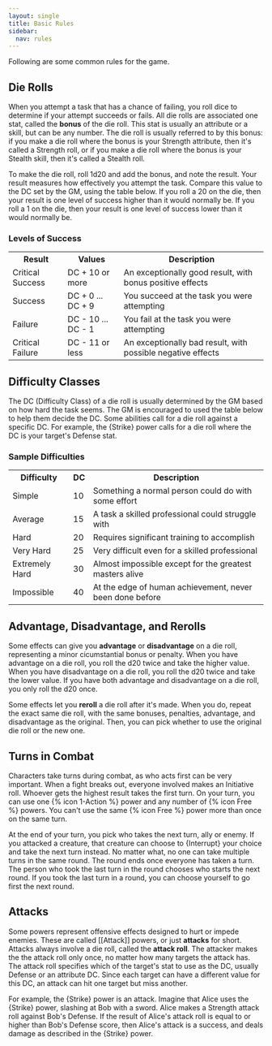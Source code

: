 ```yaml
---
layout: single
title: Basic Rules
sidebar:
  nav: rules
---
```


Following are some common rules for the game.

## Die Rolls

When you attempt a task that has a chance of failing, you roll dice to determine if your attempt succeeds or fails. All die rolls are associated one stat, called the **bonus** of the die roll. This stat is usually an attribute or a skill, but can be any number. The die roll is usually referred to by this bonus: if you make a die roll where the bonus is your Strength attribute, then it's called a Strength roll, or if you make a die roll where the bonus is your Stealth skill, then it's called a Stealth roll.

To make the die roll, roll 1d20 and add the bonus, and note the result. Your result measures how effectively you attempt the task. Compare this value to the DC set by the GM, using the table below. If you roll a 20 on the die, then your result is one level of success higher than it would normally be. If you roll a 1 on the die, then your result is one level of success lower than it would normally be.

### Levels of Success
<table>
  <tr>
    <th>Result</th>
    <th>Values</th>
    <th>Description</th>
  </tr>
  <tr>
    <td>Critical Success</td>
    <td>DC + 10 or more</td>
    <td>An exceptionally good result, with bonus positive effects</td>
  </tr>
  <tr>
    <td>Success</td>
    <td>DC + 0 ... DC + 9</td>
    <td>You succeed at the task you were attempting</td>
  </tr>
  <tr>
    <td>Failure</td>
    <td>DC - 10 ... DC - 1</td>
    <td>You fail at the task you were attempting</td>
  </tr>
  <tr>
    <td>Critical Failure</td>
    <td>DC - 11 or less</td>
    <td>An exceptionally bad result, with possible negative effects</td>
  </tr>
</table>

## Difficulty Classes

The DC (Difficulty Class) of a die roll is usually determined by the GM based on how hard the task seems. The GM is encouraged to used the table below to help them decide the DC. Some abilities call for a die roll against a specific DC. For example, the {Strike} power calls for a die roll where the DC is your target's Defense stat.

### Sample Difficulties
<table>
  <tr>
    <th>Difficulty</th>
    <th>DC</th>
    <th>Description</th>
  </tr>
  <tr>
    <td>Simple</td>
    <td>10</td>
    <td>Something a normal person could do with some effort</td>
  </tr>
  <tr>
    <td>Average</td>
    <td>15</td>
    <td>A task a skilled professional could struggle with</td>
  </tr>
  <tr>
    <td>Hard</td>
    <td>20</td>
    <td>Requires significant training to accomplish</td>
  </tr>
  <tr>
    <td>Very Hard</td>
    <td>25</td>
    <td>Very difficult even for a skilled professional</td>
  </tr>
  <tr>
    <td>Extremely Hard</td>
    <td>30</td>
    <td>Almost impossible except for the greatest masters alive</td>
  </tr>
  <tr>
    <td>Impossible</td>
    <td>40</td>
    <td>At the edge of human achievement, never been done before</td>
  </tr>
</table>

## Advantage, Disadvantage, and Rerolls

Some effects can give you **advantage** or **disadvantage** on a die roll, representing a minor cicumstantial bonus or penalty. When you have advantage on a die roll, you roll the d20 twice and take the higher value. When you have disadvantage on a die roll, you roll the d20 twice and take the lower value. If you have both advantage and disadvantage on a die roll, you only roll the d20 once.

Some effects let you **reroll** a die roll after it's made. When you do, repeat the exact same die roll, with the same bonuses, penalties, advantage, and disadvantage as the original. Then, you can pick whether to use the original die roll or the new one.

## Turns in Combat

Characters take turns during combat, as who acts first can be very important. When a fight breaks out, everyone involved makes an Initiative roll. Whoever gets the highest result takes the first turn. On your turn, you can use one {% icon 1-Action %} power and any number of {% icon Free %} powers. You can't use the same {% icon Free %} power more than once on the same turn.

At the end of your turn, you pick who takes the next turn, ally or enemy. If you attacked a creature, that creature can choose to {Interrupt} your choice and take the next turn instead. No matter what, no one can take multiple turns in the same round. The round ends once everyone has taken a turn. The person who took the last turn in the round chooses who starts the next round. If you took the last turn in a round, you can choose yourself to go first the next round.

## Attacks

Some powers represent offensive effects designed to hurt or impede enemies. These are called [[Attack]] powers, or just **attacks** for short. Attacks always involve a die roll, called the **attack roll**. The attacker makes the the attack roll only once, no matter how many targets the attack has. The attack roll specifies which of the target's stat to use as the DC, usually Defense or an attribute DC. Since each target can have a different value for this DC, an attack can hit one target but miss another.

For example, the {Strike} power is an attack. Imagine that Alice uses the {Strike} power, slashing at Bob with a sword. Alice makes a Strength attack roll against Bob's Defense. If the result of Alice's attack roll is equal to or higher than Bob's Defense score, then Alice's attack is a success, and deals damage as described in the {Strike} power.
